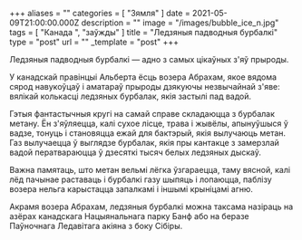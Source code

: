 +++
aliases = ""
categories = [ "Зямля" ]
date = 2021-05-09T21:00:00.000Z
description = ""
image = "/images/bubble_ice_n.jpg"
tags = [ "Канада ", "заўжды" ]
title = "Ледзяныя падводныя бурбалкі"
type = "post"
url = ""
_template = "post"
+++

Ледзяныя падводныя бурбалкі — адно з самых цікаўных з'яў прыроды.  
  
У канадскай правінцыі Альберта ёсць возера Абрахам, якое вядома сярод навукоўцаў і аматараў прыроды дзякуючы незвычайнай з'яве: вялікай колькасці ледзяных бурбалак, якія застылі пад вадой.  
  
Гэтыя фантастычныя кругі на самай справе складаюцца з бурбалак метану. Ён з'яўляецца, калі сухое лісце, трава і жывёлы, апынуўшыся ў вадзе, тонуць і становяцца ежай для бактэрый, якія вылучаюць метан. Газ вылучаецца ў выглядзе бурбалак, якія пры кантакце з замерзлай вадой ператвараюцца ў дзесяткі тысяч белых ледзяных дыскаў.  
  
Важна памятаць, што метан вельмі лёгка ўзгараецца, таму вясной, калі лёд пачынае раставаць і бурбалкі газу шыпяць і лопаюцца, паблізу возера нельга карыстацца запалкамі і іншымі крыніцамі агню.  
  
Акрамя возера Абрахам, ледзяныя бурбалкі можна таксама назіраць на азёрах канадскага Нацыянальнага парку Банф або на беразе Паўночнага Ледавітага акіяна з боку Сібіры.
